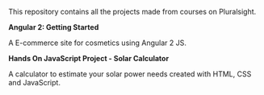 This repository contains all the projects made from courses on Pluralsight.

**Angular 2: Getting Started**

A E-commerce site for cosmetics using Angular 2 JS.

**Hands On JavaScript Project - Solar Calculator**

A calculator to estimate your solar power needs created with HTML, CSS and JavaScript.
